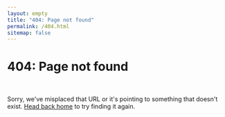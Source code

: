 ```yaml
---
layout: empty
title: "404: Page not found" 
permalink: /404.html 
sitemap: false
---
```


<div class="container">
  <div class="row text-center my-5"><div class="col">
    <h1>404: Page not found</h1><br/>
    <p>Sorry, we've misplaced that URL or it's pointing to something that doesn't exist. <a href="{{ site.url }}">Head back home</a> to try finding it again.</p>
  </div></div>
</div>